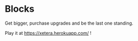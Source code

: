 # Blocks

Get bigger, purchase upgrades and be the last one standing.

Play it at https://xetera.herokuapp.com/ !
